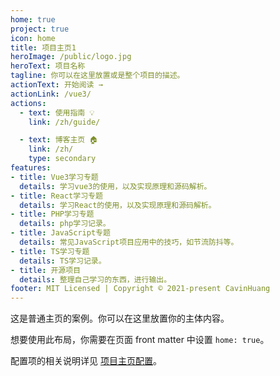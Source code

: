 ```yaml
---
home: true
project: true
icon: home
title: 项目主页1
heroImage: /public/logo.jpg
heroText: 项目名称
tagline: 你可以在这里放置或是整个项目的描述。
actionText: 开始阅读 →
actionLink: /vue3/
actions:
  - text: 使用指南 💡
    link: /zh/guide/

  - text: 博客主页 🏠
    link: /zh/
    type: secondary
features:
- title: Vue3学习专题
  details: 学习vue3的使用，以及实现原理和源码解析。
- title: React学习专题
  details: 学习React的使用，以及实现原理和源码解析。
- title: PHP学习专题
  details: php学习记录。
- title: JavaScript专题
  details: 常见JavaScript项目应用中的技巧，如节流防抖等。
- title: TS学习专题
  details: TS学习记录。
- title: 开源项目
  details: 整理自己学习的东西，进行输出。
footer: MIT Licensed | Copyright © 2021-present CavinHuang
---
```


这是普通主页的案例。你可以在这里放置你的主体内容。

想要使用此布局，你需要在页面 front matter 中设置 `home: true`。

配置项的相关说明详见 [项目主页配置](https://vuepress-theme-hope.github.io/zh/guide/layout/home/)。
